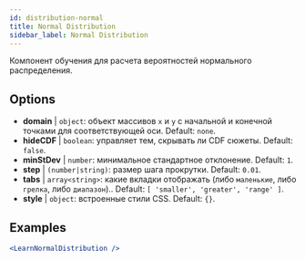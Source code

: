 ```yaml
---
id: distribution-normal
title: Normal Distribution
sidebar_label: Normal Distribution
---
```


Компонент обучения для расчета вероятностей нормального распределения.

## Options

* __domain__ | `object`: объект массивов `x` и `y` с начальной и конечной точками для соответствующей оси. Default: `none`.
* __hideCDF__ | `boolean`: управляет тем, скрывать ли CDF сюжеты. Default: `false`.
* __minStDev__ | `number`: минимальное стандартное отклонение. Default: `1`.
* __step__ | `(number|string)`: размер шага прокрутки. Default: `0.01`.
* __tabs__ | `array<string>`: какие вкладки отображать (либо `маленькие`, либо `грелка`, либо `диапазон`).. Default: `[
  'smaller',
  'greater',
  'range'
]`.
* __style__ | `object`: встроенные стили CSS. Default: `{}`.


## Examples

```jsx live
<LearnNormalDistribution />
```

